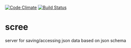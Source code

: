 [![Code Climate](https://img.shields.io/codeclimate/github/cacahootie/scree.svg?style=flat-square)](https://codeclimate.com/github/cacahootie/scree)
[![Build Status](https://travis-ci.org/cacahootie/scree.svg?branch=master)](https://travis-ci.org/cacahootie/scree)

# scree
server for saving/accessing json data based on json schema
